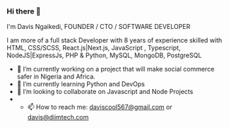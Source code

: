 ### Hi there 👋
I'm Davis Ngaikedi, FOUNDER / CTO / SOFTWARE DEVELOPER 

I am more of a full stack Developer with 8 years of experience skilled with HTML, CSS/SCSS, React.js|Next.js, JavaScript , Typescript, NodeJS|ExpressJs, PHP & Python, MySQL, MongoDB, PostgreSQL


<!--
**daviscool567/daviscool567** is a ✨ _special_ ✨ repository because its `README.md` (this file) appears on your GitHub profile.

Here are some ideas to get you started: -->

- 🔭 I’m currently working on a project that will make social commerce safer in Nigeria and Africa. 
- 🌱 I’m currently learning Python and DevOps
- 👯 I’m looking to collaborate on Javascript and Node Projects
- - 📫 How to reach me: daviscool567@gmail.com or davis@diimtech.com

<!--- 🤔 I’m looking for help with ...
- 💬 Ask me about ...
- 😄 Pronouns: ...
- ⚡ Fun fact: ...
-->
